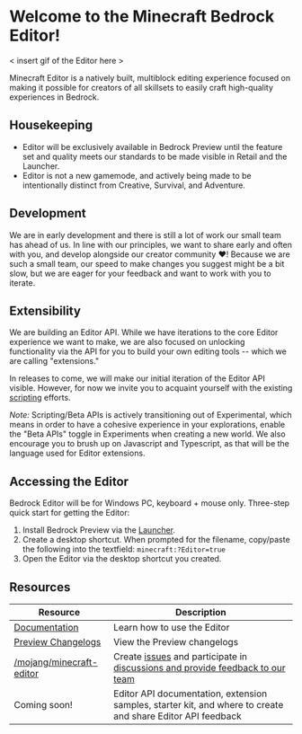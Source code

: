 # Welcome to the Minecraft Bedrock Editor! 

< insert gif of the Editor here > 

Minecraft Editor is a natively built, multiblock editing experience focused on making it possible for creators of all skillsets to easily craft high-quality experiences in Bedrock. 

## Housekeeping
- Editor will be exclusively available in Bedrock Preview until the feature set and quality meets our standards to be made visible in Retail and the Launcher.
- Editor is not a new gamemode, and actively being made to be intentionally distinct from Creative, Survival, and Adventure. 

## Development
We are in early development and there is still a lot of work our small team has ahead of us. In line with our principles, we want to share early and often with you, and develop alongside our creator community ❤️! Because we are such a small team, our speed to make changes you suggest might be a bit slow, but we are eager for your feedback and want to work with you to iterate.

## Extensibility
We are building an Editor API. While we have iterations to the core Editor experience we want to make, we are also focused on unlocking functionality via the API for you to build your own editing tools -- which we are calling "extensions." 

In releases to come, we will make our initial iteration of the Editor API visible. However, for now we invite you to acquaint yourself with the existing [scripting](https://docs.microsoft.com/en-us/minecraft/creator/scriptapi/) efforts. 

_Note:_ Scripting/Beta APIs is actively transitioning out of Experimental, which means in order to have a cohesive experience in your explorations, enable the "Beta APIs" toggle in Experiments when creating a new world. We also encourage you to brush up on Javascript and Typescript, as that will be the language used for Editor extensions. 

## Accessing the Editor
Bedrock Editor will be for Windows PC, keyboard + mouse only. Three-step quick start for getting the Editor: 

1. Install Bedrock Preview via the [Launcher](https://help.minecraft.net/hc/en-us/articles/4412261881229-Minecraft-Launcher-for-Windows-).
2. Create a desktop shortcut. When prompted for the filename, copy/paste the following into the textfield: `minecraft:?Editor=true`
3. Open the Editor via the desktop shortcut you created.

## Resources 

| **Resource** | **Description** |
|--|--|
| [Documentation](https://aka.ms/LearnEditor) | Learn how to use the Editor | 
| [Preview Changelogs](https://feedback.minecraft.net/hc/en-us/sections/360001185332-Beta-and-Preview-Information-and-Changelogs) | View the Preview changelogs |
| [/mojang/minecraft-editor](https://github.com/Mojang/minecraft-editor/edit/main/README.md) | Create [issues](https://github.com/Mojang/minecraft-editor/issues) and participate in [discussions and provide feedback to our team](https://github.com/Mojang/minecraft-editor/discussions) | 
| Coming soon! | Editor API documentation, extension samples, starter kit, and where to create and share Editor API feedback |
